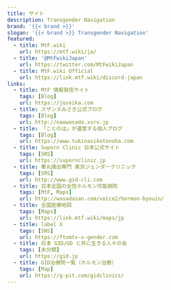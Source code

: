 ```yaml
---
title: サイト
description: Transgender Navigation
brand: '{{< brand >}}'
slogan: '{{< brand >}} Transgender Navigation'
featured:
  - title: MtF.wiki
    url: https://mtf.wiki/ja/
  - title: '@MtFwikiJapan'
    url: https://twitter.com/MtFwikiJapan
  - title: MtF.wiki Official
    url: https://link.mtf.wiki/discord-japan
links:
  - title: MtF 情報発信サイト
    tags: [Blog]
    url: https://joseika.com
  - title: スザンヌみさき公式ブログ
    tags: [Blog]
    url: http://naowasada.xsrv.jp
  - title: 「ことのは」が運営する個人ブログ
    tags: [Blog]
    url: https://www.tukinasikotonoha.com
  - title: Suporn Clinic 日本公式サイト
    tags: [SRS]
    url: https://supornclinic.jp
  - title: 睾丸摘出専門 東京ジェンダークリニック
    tags: [SRS]
    url: http://www.gid-cli.com
  - title: 日本全国の女性ホルモン可能病院
    tags: [MtF, Maps]
    url: http://wasadasan.com/voice2/hormon-byouin/
  - title: 全国医療地図
    tags: [Maps]
    url: https://link.mtf.wiki/maps/jp
  - title: label X
    tags: [SNS]
    url: https://ftxmtx-x-gender.com
  - title: 日本 GID/GD と共に生きる人々の会
    tags: [未分類]
    url: https://gid.jp
  - title: GID治療院一覧（ホルモン治療）
    tags: [Map]
    url: https://g-pit.com/gidclinics/
---
```

